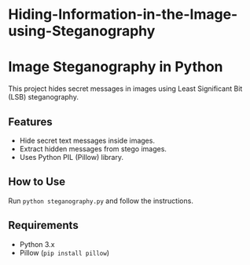 # Hiding-Information-in-the-Image-using-Steganography
# Image Steganography in Python

This project hides secret messages in images using Least Significant Bit (LSB) steganography.

## Features
- Hide secret text messages inside images.
- Extract hidden messages from stego images.
- Uses Python PIL (Pillow) library.

## How to Use
Run `python steganography.py` and follow the instructions.

## Requirements
- Python 3.x
- Pillow (`pip install pillow`)
